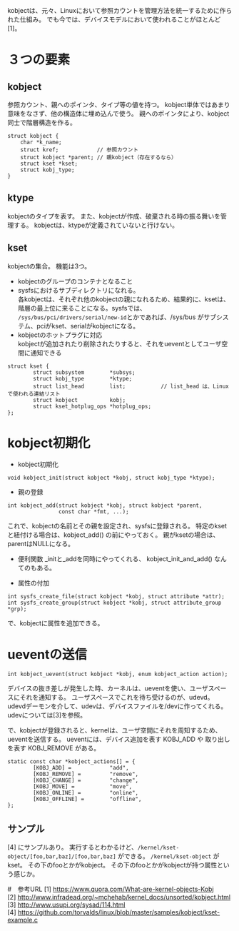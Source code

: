 kobjectは、元々、Linuxにおいて参照カウントを管理方法を統一するために作られた仕組み。
でも今では、デバイスモデルにおいて使われることがほとんど[1]。

# ３つの要素

## kobject
参照カウント、親へのポインタ、タイプ等の値を持つ。
kobject単体ではあまり意味をなさず、他の構造体に埋め込んで使う。
親へのポインタにより、kobject同士で階層構造を作る。

```
struct kobject {
	char *k_name;
	struct kref;			// 参照カウント
	struct kobject *parent;	// 親kobject（存在するなら）
	struct kset *kset;
	struct kobj_type;
}
```

## ktype
kobjectのタイプを表す。
また、kobjectが作成、破棄される時の振る舞いを管理する。
kobjectは、ktypeが定義されていないと行けない。


## kset
kobjectの集合。
機能は3つ。
* kobjectのグループのコンテナとなること
* sysfsにおけるサブディレクトリになれる。  
各kobjectは、それぞれ他のkobjectの親になれるため、結果的に、ksetは、階層の最上位に来ることになる。sysfsでは、
`/sys/bus/pci/drivers/serial/new-id`とかであれば、/sys/bus がサブシステム、pciがkset、serialがkobjectになる。
* kobjectのホットプラグに対応  
kobjectが追加されたり削除されたりすると、それをueventとしてユーザ空間に通知できる



```
struct kset {
        struct subsystem        *subsys;
        struct kobj_type        *ktype;
        struct list_head        list;			// list_head は、Linuxで使われる連結リスト
        struct kobject          kobj;
        struct kset_hotplug_ops *hotplug_ops;
};
```




# kobject初期化

* kobject初期化
```
void kobject_init(struct kobject *kobj, struct kobj_type *ktype);
```

* 親の登録
```
int kobject_add(struct kobject *kobj, struct kobject *parent,
                const char *fmt, ...);
```

これで、kobjectの名前とその親を設定され、sysfsに登録される。
特定のksetと紐付ける場合は、kobject_add() の前にやっておく。
親がksetの場合は、parentはNULLになる。

* 便利関数
_initと_addを同時にやってくれる、 kobject_init_and_add() なんてのもある。


* 属性の付加

```
int sysfs_create_file(struct kobject *kobj, struct attribute *attr);
int sysfs_create_group(struct kobject *kobj, struct attribute_group *grp);
```
で、kobjectに属性を追加できる。
	

# ueventの送信
```
int kobject_uevent(struct kobject *kobj, enum kobject_action action);
```
デバイスの抜き差しが発生した時、カーネルは、ueventを使い、ユーザスペースにそれを通知する。
ユーザスペースでこれを待ち受けるのが、udevd。
udevdデーモンを介して、udevは、デバイスファイルを/devに作ってくれる。
udevについては[3]を参照。

で、kobjectが登録されると、kernelは、ユーザ空間にそれを周知するため、ueventを送信する。
ueventには、デバイス追加を表す KOBJ_ADD や 取り出しを表す KOBJ_REMOVE がある。

```
static const char *kobject_actions[] = {  
        [KOBJ_ADD] =            "add",  
        [KOBJ_REMOVE] =         "remove",  
        [KOBJ_CHANGE] =         "change",  
        [KOBJ_MOVE] =           "move",  
        [KOBJ_ONLINE] =         "online",  
        [KOBJ_OFFLINE] =        "offline",  
};  
```


## サンプル
[4] にサンプルあり。
実行するとわかるけど、`/kernel/kset-object/[foo,bar,baz]/[foo,bar,baz]` ができる。
`/kernel/kset-object` がkset。
その下のfooとかがkobject。
その下のfooとかがkobjectが持つ属性という感じか。

#　参考URL
[1] https://www.quora.com/What-are-kernel-objects-Kobj  
[2] http://www.infradead.org/~mchehab/kernel_docs/unsorted/kobject.html  
[3] http://www.usupi.org/sysad/114.html  
[4] https://github.com/torvalds/linux/blob/master/samples/kobject/kset-example.c  
